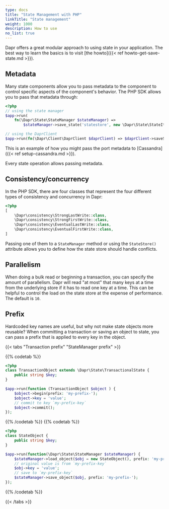 ```yaml
---
type: docs 
title: "State Management with PHP"
linkTitle: "State management"
weight: 1000 
description: How to use 
no_list: true
---
```


Dapr offers a great modular approach to using state in your application. The best way to learn the basics is to visit
[the howto]({{< ref howto-get-save-state.md >}}).

## Metadata

Many state components allow you to pass metadata to the component to control specific aspects of the component's
behavior. The PHP SDK allows you to pass that metadata through:

```php
<?php
// using the state manager
$app->run(
    fn(\Dapr\State\StateManager $stateManager) => 
        $stateManager->save_state('statestore', new \Dapr\State\StateItem('key', 'value', metadata: ['port' => '112'])));

// using the DaprClient
$app->run(fn(\Dapr\Client\DaprClient $daprClient) => $daprClient->saveState(storeName: 'statestore', key: 'key', value: 'value', metadata: ['port' => '112']))
```

This is an example of how you might pass the port metadata to [Cassandra]({{< ref setup-cassandra.md >}}).

Every state operation allows passing metadata.

## Consistency/concurrency

In the PHP SDK, there are four classes that represent the four different types of consistency and concurrency in Dapr:

```php
<?php
[
    \Dapr\consistency\StrongLastWrite::class, 
    \Dapr\consistency\StrongFirstWrite::class,
    \Dapr\consistency\EventualLastWrite::class,
    \Dapr\consistency\EventualFirstWrite::class,
] 
```

Passing one of them to a `StateManager` method or using the `StateStore()` attribute allows you to define how the state
store should handle conflicts.

## Parallelism

When doing a bulk read or beginning a transaction, you can specify the amount of parallelism. Dapr will read "at most"
that many keys at a time from the underlying store if it has to read one key at a time. This can be helpful to control
the load on the state store at the expense of performance. The default is `10`.

## Prefix

Hardcoded key names are useful, but why not make state objects more reusable? When committing a transaction or saving an
object to state, you can pass a prefix that is applied to every key in the object.

{{< tabs "Transaction prefix" "StateManager prefix" >}}

{{% codetab %}}

```php
<?php
class TransactionObject extends \Dapr\State\TransactionalState {
    public string $key;
}

$app->run(function (TransactionObject $object ) {
    $object->begin(prefix: 'my-prefix-');
    $object->key = 'value';
    // commit to key `my-prefix-key`
    $object->commit();
});
```

{{% /codetab %}}
{{% codetab %}}

```php
<?php
class StateObject {
    public string $key;
}

$app->run(function(\Dapr\State\StateManager $stateManager) {
    $stateManager->load_object($obj = new StateObject(), prefix: 'my-prefix-');
    // original value is from `my-prefix-key`
    $obj->key = 'value';
    // save to `my-prefix-key`
    $stateManager->save_object($obj, prefix: 'my-prefix-');
});
```

{{% /codetab %}}

{{< /tabs >}}
